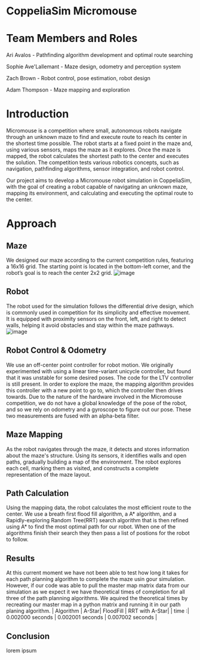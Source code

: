 # CoppeliaSim Micromouse

# Team Members and Roles
Ari Avalos - Pathfinding algorithm development and optimal route searching

Sophie Ave'Lallemant - Maze design, odometry and perception system

Zach Brown - Robot control, pose estimation, robot design

Adam Thompson - Maze mapping and exploration

# Introduction
Micromouse is a competition where small, autonomous robots navigate through an unknown maze to find and execute route to reach its center in the shortest time possible. The robot starts at a fixed point in the maze and, using various sensors, maps the maze as it explores. Once the maze is mapped, the robot calculates the shortest path to the center and executes the solution. The competition tests various robotics concepts, such as navigation, pathfinding algorithms, sensor integration, and robot control.

Our project aims to develop a Micromouse robot simulation in CoppeliaSim, with the goal of creating a robot capable of navigating an unknown maze, mapping its environment, and calculating and executing the optimal route to the center.
# Approach 

## Maze
We designed our maze according to the current competition rules, featuring a 16x16 grid. The starting point is located in the bottom-left corner, and the robot’s goal is to reach the center 2x2 grid. 
![image](https://github.com/user-attachments/assets/cfde2533-9c36-4ca0-8f5c-8aaf8c60aee9)

## Robot
The robot used for the simulation follows the differential drive design, which is commonly used in competition for its simplicity and effective movement. It is equipped with proximity sensors on the front, left, and right to detect walls, helping it avoid obstacles and stay within the maze pathways. 
![image](https://github.com/user-attachments/assets/de1474dc-6f75-4c5b-8f5b-74d13777b664)



## Robot Control & Odometry
We use an off-center point controller for robot motion. We originally experimented with using a linear time-variant unicycle controller, but found that it was unstable for some desired poses. The code for the LTV controller is still present. In order to explore the maze, the mapping algorithm provides this controller with a new point to go to, which the controller then drives towards. Due to the nature of the hardware involved in the Micromouse competition, we do not have a global knowledge of the pose of the robot, and so we rely on odometry and a gyroscope to figure out our pose. These two measurements are fused with an alpha-beta filter.

## Maze Mapping
As the robot navigates through the maze, it detects and stores information about the maze's structure. Using its sensors, it identifies walls and open paths, gradually building a map of the environment. The robot explores each cell, marking them as visited, and constructs a complete representation of the maze layout.

## Path Calculation
Using the mapping data, the robot calculates the most efficient route to the center. We use a breath first flood fill algorithm, a A* algorithm, and a Rapidly-exploring Random Tree(RRT) search algorithm that is then refined using A* to find the most optimal path for our robot. When one of the algorithms finish their search they then pass a list of postions for the robot to follow.

## Results
At this current moment we have not been able to test how long it takes for each path planning algorithm to complete the maze usin gour simulation. However, if our code was able to pull the master map matrix data from our simulation as we expect it we have theoretical times of completion for all three of the path planning algorithms. We aquired the theoretical times by recreating our master map in a python matrix and running it in our path planing algorithm.
| Algorithm | A-Star| FloodFill | RRT with A-Star|
| time :| 0.002000 seconds | 0.002001 seconds | 0.007002 seconds |


## Conclusion
lorem ipsum
